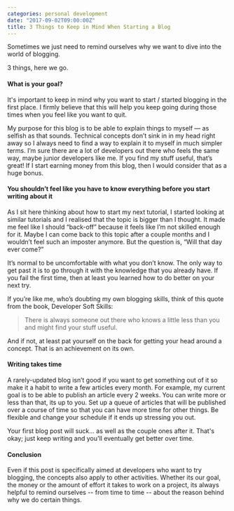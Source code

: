 ```yaml
---
categories: personal development
date: "2017-09-02T09:00:00Z"
title: 3 Things to Keep in Mind When Starting a Blog
---
```


Sometimes we just need to remind ourselves why we want to dive into the world of blogging.

3 things, here we go.

#### What is your goal?
It's important to keep in mind why you want to start / started blogging in the first place. I firmly believe that this will help you keep going during those times when you feel like you want to quit.

My purpose for this blog is to be able to explain things to myself — as selfish as that sounds. Technical concepts don’t sink in in my head right away so I always need to find a way to explain it to myself in much simpler terms. I’m sure there are a lot of developers out there who feels the same way, maybe junior developers like me. If you find my stuff useful, that’s great! If I start earning money from this blog, then I would consider that as a huge bonus.

#### You shouldn’t feel like you have to know everything before you start writing about it
As I sit here thinking about how to start my next tutorial, I started looking at similar tutorials and I realised that the topic is bigger than I thought. It made me feel like I should “back-off” because it feels like I’m not skilled enough for it. Maybe I can come back to this topic after a couple months and I wouldn’t feel such an imposter anymore. But the question is, “Will that day ever come?”

It’s normal to be uncomfortable with what you don’t know. The only way to get past it is to go through it with the knowledge that you already have. If you fail the first time, then at least you learned how to do better on your next try.

If you’re like me, who’s doubting my own blogging skills, think of this quote from the book, Developer Soft Skills:

> There is always someone out there who knows a little less than you and might find your stuff useful.

And if not, at least pat yourself on the back for getting your head around a concept. That is an achievement on its own.

#### Writing takes time
A rarely-updated blog isn’t good if you want to get something out of it so make it a habit to write a few articles every month. For example, my current goal is to be able to publish an article every 2 weeks. You can write more or less than that, its up to you. Set up a queue of articles that will be published over a course of time so that you can have more time for other things. Be flexible and change your schedule if it ends up stressing you out.

Your first blog post will suck... as well as the couple ones after it. That's okay; just keep writing and you'll eventually get better over time.

#### Conclusion
Even if this post is specifically aimed at developers who want to try blogging, the concepts also apply to other activities. Whether its our goal, the money or the amount of effort it takes to work on a project, its always helpful to remind ourselves -- from time to time -- about the reason behind why we do certain things.
